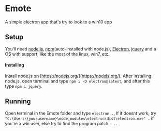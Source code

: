 # Emote
A simple electron app that's try to look to a win10 app

## Setup
You'll need [node.js](https://nodejs.org/), [npm](https://npmjs.org)(auto-installed with node.js), [Electron](https://electronjs.org), [jquery](https://jquery.com) and a OS with support, like the most of the linux, win7, etc.

#### Installing
Install node.js on [https://nodejs.org/](https://nodejs.org/). After installing node.js, open terminal and type `npm i -D electron@latest`, and after this type `npm i jquery`.

## Running
Open terminal in the Emote folder and type `electron .`, If it doesnt work, try `"C:\Users\{yourusername}\node_modules\electron\dist\electron.exe" .` if you're a win user, else try to find the program patch + `.`.
